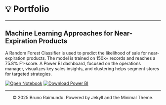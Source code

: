 # 💡 Portfolio
---

## Machine Learning Approaches for Near-Expiration Products

A Random Forest Classifier is used to predict the likelihood of sale for near-expiration products. The model is trained on 150k+ records and reaches a 75.8% F1-score. A Power BI dashboard, focused on the operations manager, visualizes key sales insights, and clustering helps segment stores for targeted strategies.

[![Open Notebook](https://img.shields.io/badge/Jupyter-Open_Notebook-blue?logo=Jupyter)](projects/ML_Approaches_Near_Expiration_%20Products.html)
[![Download Power BI](https://img.shields.io/badge/PowerBI-Download_.pbix-yellow?logo=powerbi)](https://github.com/brunoraimundo93/brunoraimundo93.github.io/blob/main/projects/Near%20to%20Expiration%20Program_Dashboard.pbix?raw=true)

---
<center>© 2025 Bruno Raimundo. Powered by Jekyll and the Minimal Theme.</center>

